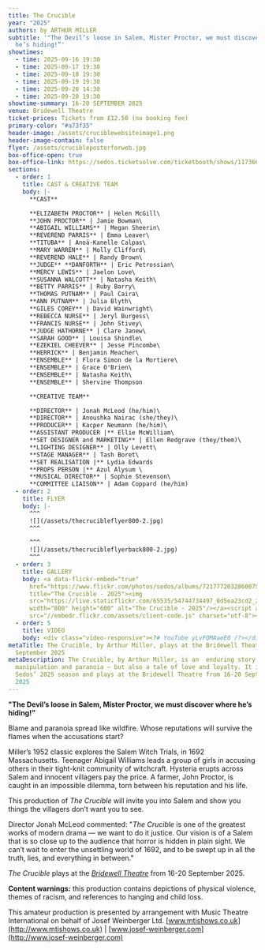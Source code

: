 ```yaml
---
title: The Crucible
year: "2025"
authors: by ARTHUR MILLER
subtitle: '"The Devil’s loose in Salem, Mister Proctor, we must discover where
  he’s hiding!”'
showtimes:
  - time: 2025-09-16 19:30
  - time: 2025-09-17 19:30
  - time: 2025-09-18 19:30
  - time: 2025-09-19 19:30
  - time: 2025-09-20 14:30
  - time: 2025-09-20 19:30
showtime-summary: 16-20 SEPTEMBER 2025
venue: Bridewell Theatre
ticket-prices: Tickets from £12.50 (no booking fee)
primary-color: "#a73f35"
header-image: /assets/cruciblewebsiteimage1.png
header-image-contain: false
flyer: /assets/crucibleposterforweb.jpg
box-office-open: true
box-office-link: https://sedos.ticketsolve.com/ticketbooth/shows/1173660210
sections:
  - order: 1
    title: CAST & CREATIVE TEAM
    body: |-
      **CAST**

      **ELIZABETH PROCTOR** | Helen McGill\
      **JOHN PROCTOR** | Jamie Bowman\
      **ABIGAIL WILLIAMS** | Megan Sheerin\
      **REVEREND PARRIS** | Emma Leaver\
      **TITUBA** | Anoä-Kanelle Calpas\
      **MARY WARREN** | Molly Clifford\
      **REVEREND HALE** | Randy Brown\
      **JUDGE** **DANFORTH** | Eric Petrossian\
      **MERCY LEWIS** | Jaelon Love\
      **SUSANNA WALCOTT** | Natasha Keith\
      **BETTY PARRIS** | Ruby Barry\
      **THOMAS PUTNAM** | Paul Caira\
      **ANN PUTNAM** | Julia Blyth\
      **GILES COREY** | David Wainwright\
      **REBECCA NURSE** | Jeryl Burgess\
      **FRANCIS NURSE** | John Stivey\
      **JUDGE HATHORNE** | Clare Janew\
      **SARAH GOOD** | Louisa Shindle\
      **EZEKIEL CHEEVER** | Jesse Pincombe\
      **HERRICK** | Benjamin Meacher\
      **ENSEMBLE** | Flora Simon de la Mortiere\
      **ENSEMBLE** | Grace O'Brien\
      **ENSEMBLE** | Natasha Keith\
      **ENSEMBLE** | Shervine Thompson

      **CREATIVE TEAM**

      **DIRECTOR** | Jonah McLeod (he/him)\
      **DIRECTOR** | Anoushka Nairac (she/they)\
      **PRODUCER** | Kacper Neumann (he/him)\
      **ASSISTANT PRODUCER |** Ellie McWilliam\
      **SET DESIGNER and MARKETING** | Ellen Redgrave (they/them)\
      **LIGHTING DESIGNER** | Olly Levett\
      **STAGE MANAGER** | Tash Boret\
      **SET REALISATION |** Lydia Edwards
      **PROPS PERSON |** Azul Alysum \
      **MUSICAL DIRECTOR** | Sophie Stevenson\
      **COMMITTEE LIAISON** | Adam Coppard (he/him)
  - order: 2
    title: FLYER
    body: |-
      ^^^
      ![](/assets/thecrucibleflyer800-2.jpg)
      ^^^ 

      ^^^
      ![](/assets/thecrucibleflyerback800-2.jpg)
      ^^^
  - order: 3
    title: GALLERY
    body: <a data-flickr-embed="true"
      href="https://www.flickr.com/photos/sedos/albums/72177720328600755"
      title="The Crucible - 2025"><img
      src="https://live.staticflickr.com/65535/54744734497_0d5ea23cd2_z.jpg"
      width="800" height="600" alt="The Crucible - 2025"/></a><script async
      src="//embedr.flickr.com/assets/client-code.js" charset="utf-8"></script>
  - order: 5
    title: VIDEO
    body: <div class="video-responsive"><?# YouTube yLvFQMAaeE0 /?></div>
metaTitle: The Crucible, by Arthur Miller, plays at the Bridewell Theatre 16-20
  September 2025
metaDescription: The Crucible, by Arthur Miller, is an  enduring story of blame,
  manipulation and paranoia — but also a tale of love and loyalty. It is part of
  Sedos’ 2025 season and plays at the Bridewell Theatre from 16-20 September
  2025
---
```

**"The Devil’s loose in Salem, Mister Proctor, we must discover where he’s hiding!”**

Blame and paranoia spread like wildfire. Whose reputations will survive the flames when the accusations start?

Miller’s 1952 classic explores the Salem Witch Trials, in 1692 Massachusetts. Teenager Abigail Williams leads a group of girls in accusing others in their tight-knit community of witchcraft. Hysteria erupts across Salem and innocent villagers pay the price. A farmer, John Proctor, is caught in an impossible dilemma, torn between his reputation and his life. 

This production of *The Crucible* will invite you into Salem and show you things the villagers don’t want you to see.

Director Jonah McLeod commented: "*The Crucible* is one of the greatest works of modern drama — we want to do it justice. Our vision is of a Salem that is so close up to the audience that horror is hidden in plain sight. We can’t wait to enter the unsettling world of 1692, and to be swept up in all the truth, lies, and everything in between."

*The Crucible* plays at the *[Bridewell Theatre](https://www.sedos.co.uk/venues/bridewell)* from 16-20 September 2025.

**Content warnings:** this production contains depictions of physical violence, themes of racism, and references to hanging and child loss.

This amateur production is presented by arrangement with Music Theatre International on behalf of Josef Weinberger Ltd. [www.mtishows.co.uk](http://www.mtishows.co.uk) | [www.josef-weinberger.com](http://www.josef-weinberger.com)
